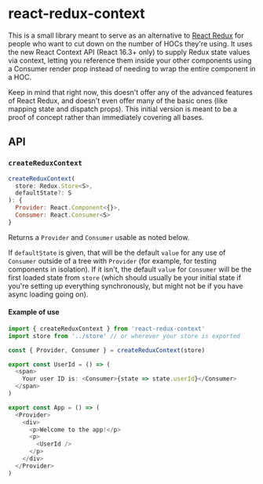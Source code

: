# react-redux-context

This is a small library meant to serve as an alternative to
[React Redux](https://github.com/reactjs/react-redux) for people who want to cut
down on the number of HOCs they're using. It uses the new React Context API
(React 16.3+ only) to supply Redux state values via context, letting you
reference them inside your other components using a Consumer render prop instead
of needing to wrap the entire component in a HOC.

Keep in mind that right now, this doesn't offer any of the advanced features of
React Redux, and doesn't even offer many of the basic ones (like mapping state
and dispatch props). This initial version is meant to be a proof of concept
rather than immediately covering all bases.

## API

### `createReduxContext`

```js
createReduxContext(
  store: Redux.Store<S>,
  defaultState?: S
): {
  Provider: React.Component<{}>,
  Consumer: React.Consumer<S>
}
```

Returns a `Provider` and `Consumer` usable as noted below.

If `defaultState` is given, that will be the default `value` for any use of
`Consumer` outside of a tree with `Provider` (for example, for testing
components in isolation). If it isn't, the default `value` for `Consumer` will
be the first loaded state from `store` (which should usually be your initial
state if you're setting up everything synchronously, but might not be if you
have async loading going on).

#### Example of use

```js
import { createReduxContext } from 'react-redux-context'
import store from '../store' // or wherever your store is exported

const { Provider, Consumer } = createReduxContext(store)

export const UserId = () => (
  <span>
    Your user ID is: <Consumer>{state => state.userId}</Consumer>
  </span>
)

export const App = () => (
  <Provider>
    <div>
      <p>Welcome to the app!</p>
      <p>
        <UserId />
      </p>
    </div>
  </Provider>
)
```
